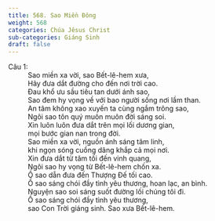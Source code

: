 ```yaml
---
title: 568. Sao Miền Đông
weight: 568
categories: Chúa Jêsus Christ
sub-categories: Giáng Sinh
draft: false
---
```

<dl><dt>Câu 1:</dt><dd data-verse="1">Sao miền xa vời, sao Bết-lê-hem xưa, <br/>Hãy đưa dắt đường cho đến nơi trời cao. <br/>Đau khổ ưu sầu tiêu tan dưới ánh sao, <br/>Sao đem hy vọng về với bao người sống nơi lầm than. <br/>An tâm không xao xuyến ta cùng ngắm trông sao, <br/>Ngôi sao tôn quý muôn muôn đời sáng soi. <br/>Xin luôn luôn đưa dắt trên mọi lối dương gian, <br/>mọi bước gian nan trong đời. <br/>Sao miền xa vời, nguồn ánh sáng tâm linh, <br/>khi ngọn sóng cuồng dâng khắp cả mọi nơi. <br/>Xin đưa dắt từ tăm tối đến vinh quang, <br/>Ngôi sao hy vọng từ Bết-lê-hem chốn xa. <br/>Ồ sao dẫn đưa đến Thượng Đế tối cao. <br/>Ồ sao sáng chói đầy tình yêu thương, hoan lạc, an bình. <br/>Nguyện sao soi sáng suốt đường lối chúng tôi đi. <br/>Ồ sao sáng chói đầy tình yêu thương, <br/>sao Con Trời giáng sinh. Sao xưa Bết-lê-hem. </dd></dl>